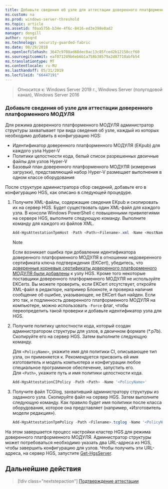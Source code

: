 ```yaml
---
title: Добавьте сведения об узле для аттестации доверенного платформенного МОДУЛЯ
ms.custom: na
ms.prod: windows-server-threshold
ms.topic: article
ms.assetid: f0aa575b-b34e-4f6c-8416-ed3e398e0ad2
manager: dongill
author: rpsqrd
ms.technology: security-guarded-fabric
ms.date: 08/29/2018
ms.openlocfilehash: 3647c9708ad68dec0ac13c85fced2b12150ccf60
ms.sourcegitcommit: eaf071249b6eb6b1a758b38579a2d87710abfb54
ms.translationtype: MT
ms.contentlocale: ru-RU
ms.lasthandoff: 05/31/2019
ms.locfileid: "66447191"
---
```

>Относится к: Windows Server 2019 г., Windows Server (полугодовой канал), Windows Server 2016

### <a name="add-host-information-for-tpm-trusted-attestation"></a>Добавьте сведения об узле для аттестации доверенного платформенного МОДУЛЯ

Для режима доверенного платформенного МОДУЛЯ администратор структуры захватывает три вида сведения об узле, каждый из которых необходимо добавить в конфигурацию HGS:

- Идентификатор доверенного платформенного МОДУЛЯ (EKpub) для каждого узла Hyper-V
- Политики целостности кода, белый список разрешенных двоичные файлы для узлов Hyper-V
- Базовый план доверенного платформенного МОДУЛЯ (измерения загрузки), представляющий набор Hyper-V размещает выполнения в одном классе оборудования

После структуре администратора сбор сведений, добавьте его в конфигурацию HGS, как описано в следующей процедуре.

1.  Получите XML-файлы, содержащие сведения EKpub и скопировать их на сервер HGS. Будет существовать один XML-файл для каждого узла. В консоли Windows PowerShell с повышенными привилегиями на сервере HGS, выполните следующую команду. Выполните команду для каждого из файлов XML.

    ```powershell
    Add-HgsAttestationTpmHost -Path <Path><Filename>.xml -Name <HostName>
    ```

    > [!NOTE]
    > Если возникает ошибка при добавлении идентификатора доверенного платформенного МОДУЛЯ в отношении недоверенного сертификата ключа подтверждения (EKCert), убедитесь, что [доверенные корневые сертификаты доверенного платформенного МОДУЛЯ были добавлены](guarded-fabric-install-trusted-tpm-root-certificates.md) к узлу HGS.
    > Кроме того некоторые поставщики доверенного платформенного МОДУЛЯ не используйте EKCerts.
    > Вы можете проверить, если EKCert отсутствует, откройте XML-файл в редакторе, например Блокноте, и проверка наличия сообщение об ошибке, указывающее, не EKCert был найден.
    > Если это так, и подлинность доверенного платформенного МОДУЛЯ на компьютере, можно использовать `-Force` флаг, чтобы переопределить такой проверки и добавьте идентификатор узла для HGS.

2. Получите политику целостности кода, который создан администратором структуры для узлов, в двоичном формате (*.p7b). Скопируйте его на сервер HGS. Затем выполните следующую команду.

    Для `<PolicyName>`, укажите имя для политики CI, описывающее тип узла, он применяется к. Рекомендуется присвоить ей имя изготовитель и модель компьютера и конфигурации любое специальное программное обеспечение, запустить его.<br>Для `<Path>`, укажите путь и имя политики целостности кода.

    ```powershell
    Add-HgsAttestationCIPolicy -Path <Path> -Name '<PolicyName>'
    ```

3. Получите файл TCGlog, захвативший администратору структуры из заданного узла. Скопируйте файл на сервер HGS. Затем выполните следующую команду. Как правило будет имя политики после класса оборудования, которое она представляет (например, «Изготовитель модели редакция»).

    ```powershell
    Add-HgsAttestationTpmPolicy -Path <Filename>.tcglog -Name '<PolicyName>'
    ```

На этом завершается процесс настройки кластер HGS для режима доверенного платформенного МОДУЛЯ. Администратор структуры может потребоваться необходимо указать два URL-адреса из HGS, чтобы завершить конфигурацию для узлов. Чтобы получить эти URL-адреса, на сервер HGS, запустите [Get-HgsServer](https://docs.microsoft.com/powershell/module/hgsserver/get-hgsserver?view=win10-ps).

## <a name="next-step"></a>Дальнейшие действия

> [!div class="nextstepaction"]
> [Подтверждение аттестации](guarded-fabric-confirm-hosts-can-attest-successfully.md)